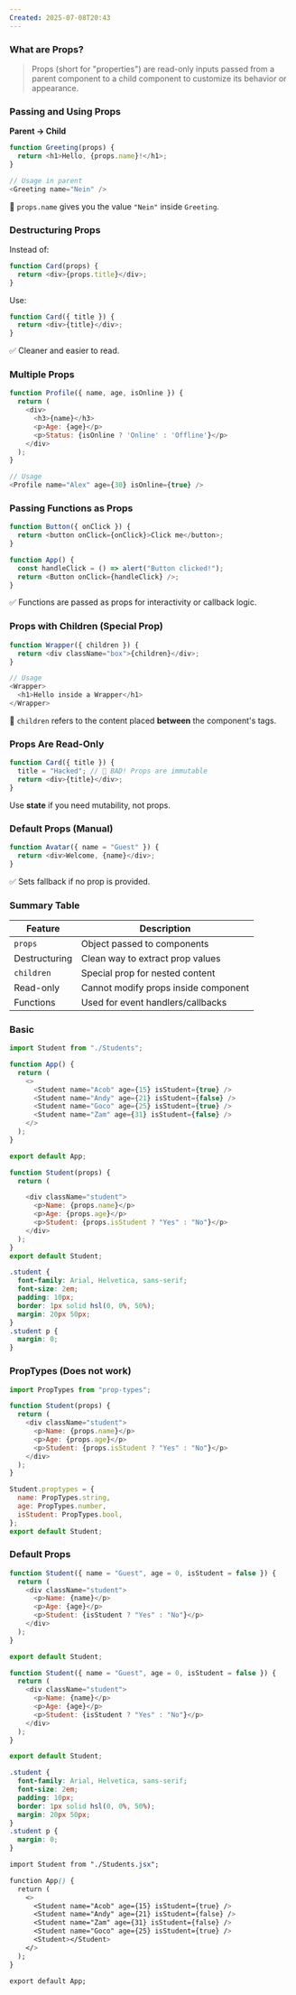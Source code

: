 ```yaml
---
Created: 2025-07-08T20:43
---
```

### What are Props?

> Props (short for "properties") are read-only inputs passed from a parent component to a child component to customize its behavior or appearance.

  

### Passing and Using Props

**Parent → Child**

```JavaScript
function Greeting(props) {
  return <h1>Hello, {props.name}!</h1>;
}

// Usage in parent
<Greeting name="Nein" />
```

🧠 `props.name` gives you the value `"Nein"` inside `Greeting`.

  

### Destructuring Props

Instead of:

```JavaScript
function Card(props) {
  return <div>{props.title}</div>;
}
```

Use:

```JavaScript
function Card({ title }) {
  return <div>{title}</div>;
}
```

✅ Cleaner and easier to read.

  

### Multiple Props

```JavaScript
function Profile({ name, age, isOnline }) {
  return (
    <div>
      <h3>{name}</h3>
      <p>Age: {age}</p>
      <p>Status: {isOnline ? 'Online' : 'Offline'}</p>
    </div>
  );
}

// Usage
<Profile name="Alex" age={30} isOnline={true} />
```

  

### Passing Functions as Props

```JavaScript
function Button({ onClick }) {
  return <button onClick={onClick}>Click me</button>;
}

function App() {
  const handleClick = () => alert("Button clicked!");
  return <Button onClick={handleClick} />;
}
```

✅ Functions are passed as props for interactivity or callback logic.

  

### Props with Children (Special Prop)

```JavaScript
function Wrapper({ children }) {
  return <div className="box">{children}</div>;
}

// Usage
<Wrapper>
  <h1>Hello inside a Wrapper</h1>
</Wrapper>
```

🧠 `children` refers to the content placed **between** the component's tags.

  

### Props Are Read-Only

```JavaScript
function Card({ title }) {
  title = "Hacked"; // 🚫 BAD! Props are immutable
  return <div>{title}</div>;
}
```

Use **state** if you need mutability, not props.

  

### Default Props (Manual)

```JavaScript
function Avatar({ name = "Guest" }) {
  return <div>Welcome, {name}</div>;
}
```

✅ Sets fallback if no prop is provided.

  

### Summary Table

|Feature|Description|
|---|---|
|`props`|Object passed to components|
|Destructuring|Clean way to extract prop values|
|`children`|Special prop for nested content|
|Read-only|Cannot modify props inside component|
|Functions|Used for event handlers/callbacks|

  

### Basic

```JavaScript
import Student from "./Students";

function App() {
  return (
    <>
      <Student name="Acob" age={15} isStudent={true} />
      <Student name="Andy" age={21} isStudent={false} />
      <Student name="Goco" age={25} isStudent={true} />
      <Student name="Zam" age={31} isStudent={false} />
    </>
  );
}

export default App;
```

```JavaScript
function Student(props) {
  return (

    <div className="student">
      <p>Name: {props.name}</p>
      <p>Age: {props.age}</p>
      <p>Student: {props.isStudent ? "Yes" : "No"}</p>
    </div>
  );
}
export default Student;
```

```CSS
.student {
  font-family: Arial, Helvetica, sans-serif;
  font-size: 2em;
  padding: 10px;
  border: 1px solid hsl(0, 0%, 50%);
  margin: 20px 50px;
}
.student p {
  margin: 0;
}
```

  

### PropTypes (Does not work)

```JavaScript
import PropTypes from "prop-types";

function Student(props) {
  return (
    <div className="student">
      <p>Name: {props.name}</p>
      <p>Age: {props.age}</p>
      <p>Student: {props.isStudent ? "Yes" : "No"}</p>
    </div>
  );
}

Student.proptypes = {
  name: PropTypes.string,
  age: PropTypes.number,
  isStudent: PropTypes.bool,
};
export default Student;
```

  

### Default Props

```JavaScript
function Student({ name = "Guest", age = 0, isStudent = false }) {
  return (
    <div className="student">
      <p>Name: {name}</p>
      <p>Age: {age}</p>
      <p>Student: {isStudent ? "Yes" : "No"}</p>
    </div>
  );
}

export default Student;
```

  

  

```JavaScript
function Student({ name = "Guest", age = 0, isStudent = false }) {
  return (
    <div className="student">
      <p>Name: {name}</p>
      <p>Age: {age}</p>
      <p>Student: {isStudent ? "Yes" : "No"}</p>
    </div>
  );
}

export default Student;
```

```CSS
.student {
  font-family: Arial, Helvetica, sans-serif;
  font-size: 2em;
  padding: 10px;
  border: 1px solid hsl(0, 0%, 50%);
  margin: 20px 50px;
}
.student p {
  margin: 0;
}
```

```CSS
import Student from "./Students.jsx";

function App() {
  return (
    <>
      <Student name="Acob" age={15} isStudent={true} />
      <Student name="Andy" age={21} isStudent={false} />
      <Student name="Zam" age={31} isStudent={false} />
      <Student name="Goco" age={25} isStudent={true} />
      <Student></Student>
    </>
  );
}

export default App;
```